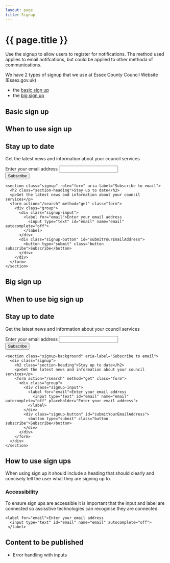 ```yaml
---
layout: page
title: Signup
---
```


# {{ page.title }}

Use the signup to allow users to register for notifications. The method used applies to email notifcations, but could be applied to other methoda of communications.

We have 2 types of signup that we use at Essex County Council Website (Essex.gov.uk)

- the [basic sign up](#basic-sign-up)
- the [big sign up](#big-sign-up)

## Basic sign up

## When to use sign up

<section class="signup" role="form" aria-label="Subscribe to email">
  <h2 class="section-heading">Stay up to date</h2>
  <p>Get the latest news and information about your council services</p>
  <form action="/search" method="get" class="form">
    <div class="group">
      <div class="signup-input">
        <label for="email">Enter your email address
          <input type="text" id="email" name="email" autocomplete="off">
        </label>
      </div>
      <div class="signup-button" id="submitYourEmailAddress">
        <button type="submit" class="button subscribe">Subscribe</button>
      </div>
    </div>
  </form>
</section>

    <section class="signup" role="form" aria-label="Subscribe to email">
      <h2 class="section-heading">Stay up to date</h2>
      <p>Get the latest news and information about your council services</p>
      <form action="/search" method="get" class="form">
        <div class="group">
          <div class="signup-input">
            <label for="email">Enter your email address
              <input type="text" id="email" name="email" autocomplete="off">
            </label>
          </div>
          <div class="signup-button" id="submitYourEmailAddress">
            <button type="submit" class="button subscribe">Subscribe</button>
          </div>
        </div>
      </form>
    </section>

## Big sign up

## When to use big sign up

<section class="signup-background" aria-label="Subscribe to email">
  <div class="signup">
    <h2 class="section-heading">Stay up to date</h2>
    <p>Get the latest news and information about your council services</p>
    <form action="/search" method="get" class="form">
      <div class="group">
        <div class="signup-input">
          <label for="email">Enter your email address
            <input type="text" id="email" name="email" autocomplete="off">
          </label>
        </div>
        <div class="signup-button" id="submitYourEmailAddress">
          <button type="submit" class="button subscribe">Subscribe</button>
        </div>
      </div>
    </form>
  </div>
</section>

    <section class="signup-background" aria-label="Subscribe to email">
      <div class="signup">
        <h2 class="section-heading">Stay up to date</h2>
        <p>Get the latest news and information about your council services</p>
        <form action="/search" method="get" class="form">
          <div class="group">
            <div class="signup-input">
              <label for="email">Enter your email address
                <input type="text" id="email" name="email" autocomplete="off" placeholder="Enter your email address">
              </label>
            </div>
            <div class="signup-button" id="submitYourEmailAddress">
              <button type="submit" class="button subscribe">Subscribe</button>
            </div>
          </div>
        </form>
      </div>
    </section>

## How to use sign ups

When using sign up it should include a heading that should clearly and concisely tell the user what they are signing up to.

### Accessibility

To ensure sign ups are accessible it is important that the input and label are connected so assisstive technologies can recognise they are connected.  

    <label for="email">Enter your email address
      <input type="text" id="email" name="email" autocomplete="off">
     </label>

## Content to be published 

- Error handling with inputs